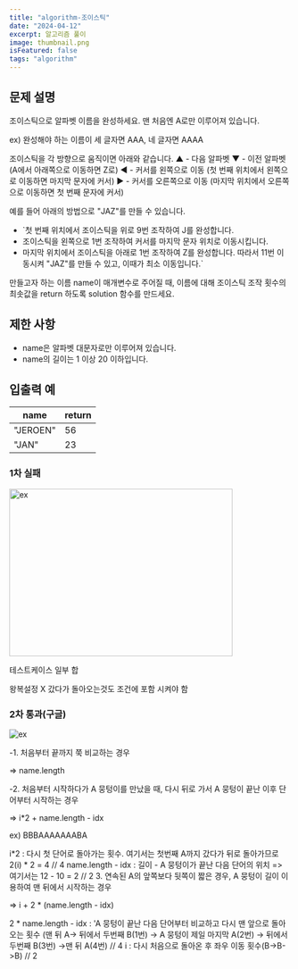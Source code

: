 ```yaml
---
title: "algorithm-조이스틱"
date: "2024-04-12"
excerpt: 알고리즘 풀이
image: thumbnail.png
isFeatured: false
tags: "algorithm"
---
```


## 문제 설명

조이스틱으로 알파벳 이름을 완성하세요. 맨 처음엔 A로만 이루어져 있습니다.

ex) 완성해야 하는 이름이 세 글자면 AAA, 네 글자면 AAAA

조이스틱을 각 방향으로 움직이면 아래와 같습니다.
▲ - 다음 알파벳
▼ - 이전 알파벳 (A에서 아래쪽으로 이동하면 Z로)
◀ - 커서를 왼쪽으로 이동 (첫 번째 위치에서 왼쪽으로 이동하면 마지막 문자에 커서)
▶ - 커서를 오른쪽으로 이동 (마지막 위치에서 오른쪽으로 이동하면 첫 번째 문자에 커서)

예를 들어 아래의 방법으로 "JAZ"를 만들 수 있습니다.

- `첫 번째 위치에서 조이스틱을 위로 9번 조작하여 J를 완성합니다.
- 조이스틱을 왼쪽으로 1번 조작하여 커서를 마지막 문자 위치로 이동시킵니다.
- 마지막 위치에서 조이스틱을 아래로 1번 조작하여 Z를 완성합니다.
  따라서 11번 이동시켜 "JAZ"를 만들 수 있고, 이때가 최소 이동입니다.`

만들고자 하는 이름 name이 매개변수로 주어질 때, 이름에 대해 조이스틱 조작 횟수의 최솟값을 return 하도록 solution 함수를 만드세요.

## 제한 사항

- name은 알파벳 대문자로만 이루어져 있습니다.
- name의 길이는 1 이상 20 이하입니다.

## 입출력 예

| name     | return |
| -------- | ------ |
| "JEROEN" | 56     |
| "JAN"    | 23     |

### 1차 실패

<img src="1.png" width="400" height="300" alt="ex" />

테스트케이스 일부 합

왕복설정 X 갔다가 돌아오는것도 조건에 포함 시켜야 함

### 2차 통과(구글)

<img src="2.png"  alt="ex" />

-1. 처음부터 끝까지 쭉 비교하는 경우

=> name.length

-2. 처음부터 시작하다가 A 뭉텅이를 만났을 때, 다시 뒤로 가서 A 뭉텅이 끝난 이후 단어부터 시작하는 경우

=> i\*2 + name.length - idx

ex) BBBAAAAAAABA

i*2 : 다시 첫 단어로 돌아가는 횟수. 여기서는 첫번째 A까지 갔다가 뒤로 돌아가므로 2(i) * 2 = 4 // 4
name.length - idx : 길이 - A 뭉텅이가 끝난 다음 단어의 위치 => 여기서는 12 - 10 = 2 // 2 3. 연속된 A의 앞쪽보다 뒷쪽이 짧은 경우, A 뭉텅이 길이 이용하여 맨 뒤에서 시작하는 경우

=> i + 2 \* (name.length - idx)

2 \* name.length - idx : 'A 뭉텅이 끝난 다음 단어부터 비교하고 다시 맨 앞으로 돌아오는 횟수
(맨 뒤 A-> 뒤에서 두번째 B(1번) -> A 뭉텅이 제일 마지막 A(2번) -> 뒤에서 두번째 B(3번) ->맨 뒤 A(4번) // 4
i : 다시 처음으로 돌아온 후 좌우 이동 횟수(B->B->B) // 2
